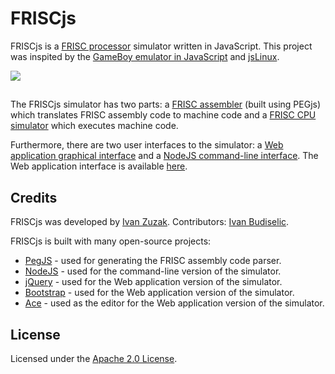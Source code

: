 FRISCjs
=======

FRISCjs is a [FRISC processor](http://www.fer.hr/rasip/knjige/frisc) simulator written in JavaScript.
This project was inspited by the [GameBoy emulator in JavaScript](http://imrannazar.com/GameBoy-Emulation-in-JavaScript:-The-CPU) and [jsLinux](http://bellard.org/jslinux/tech.html).

<img src="https://raw.github.com/izuzak/FRISCjs/master/friscjs-screenshot.png" />

## 

The FRISCjs simulator has two parts: a [FRISC assembler](https://github.com/izuzak/FRISCjs/blob/master/friscasm.pegjs) (built using PEGjs) which translates FRISC assembly code to machine code and a [FRISC CPU simulator](https://github.com/izuzak/FRISCjs/blob/master/friscjs.js) which executes machine code.

Furthermore, there are two user interfaces to the simulator: a [Web application graphical interface](https://github.com/izuzak/FRISCjs/blob/master/main.html) and a [NodeJS command-line interface](https://github.com/izuzak/FRISCjs/blob/master/main.js). 
The Web application interface is available [here](https://izuzak.github.com/FRISCjs/main.html).

## Credits

FRISCjs was developed by [Ivan Zuzak](http://ivanzuzak.info). Contributors: [Ivan Budiselic](https://github.com/ibudiselic).

FRISCjs is built with many open-source projects: 

 * [PegJS](https://github.com/dmajda/pegjs) - used for generating the FRISC assembly code parser. 
 * [NodeJS](https://github.com/joyent/node) - used for the command-line version of the simulator.
 * [jQuery](http://jquery.com) - used for the Web application version of the simulator.
 * [Bootstrap](http://twitter.github.com/bootstrap) - used for the Web application version of the simulator.
 * [Ace](http://ace.ajax.org/) - used as the editor for the Web application version of the simulator.

## License

Licensed under the [Apache 2.0 License](https://github.com/izuzak/FRISCjs/blob/master/LICENSE.markdown).

